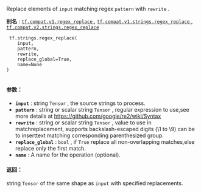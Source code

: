 Replace elements of  `input`  matching regex  `pattern`  with  `rewrite` .

**别名** : [ `tf.compat.v1.regex_replace` ](/api_docs/python/tf/strings/regex_replace), [ `tf.compat.v1.strings.regex_replace` ](/api_docs/python/tf/strings/regex_replace), [ `tf.compat.v2.strings.regex_replace` ](/api_docs/python/tf/strings/regex_replace)

```
 tf.strings.regex_replace(
    input,
    pattern,
    rewrite,
    replace_global=True,
    name=None
)
 
```

#### 参数：
- **`input`** : string  `Tensor` , the source strings to process.
- **`pattern`** : string or scalar string  `Tensor` , regular expression to use,see more details at https://github.com/google/re2/wiki/Syntax
- **`rewrite`** : string or scalar string  `Tensor` , value to use in matchreplacement, supports backslash-escaped digits (\1 to \9) can be to inserttext matching corresponding parenthesized group.
- **`replace_global`** :  `bool` , if  `True`  replace all non-overlapping matches,else replace only the first match.
- **`name`** : A name for the operation (optional).


#### 返回：
string  `Tensor`  of the same shape as  `input`  with specified replacements.

